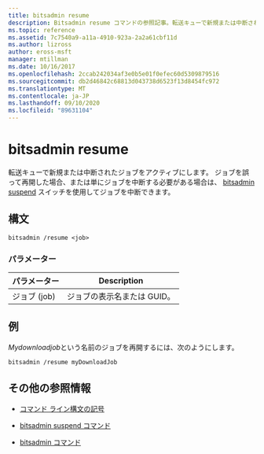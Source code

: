 ```yaml
---
title: bitsadmin resume
description: Bitsadmin resume コマンドの参照記事。転送キューで新規または中断されたジョブをアクティブ化します。
ms.topic: reference
ms.assetid: 7c7540a9-a11a-4910-923a-2a2a61cbf11d
ms.author: lizross
author: eross-msft
manager: mtillman
ms.date: 10/16/2017
ms.openlocfilehash: 2ccab242034af3e0b5e01f0efec60d5309879516
ms.sourcegitcommit: db2d46842c68813d043738d6523f13d8454fc972
ms.translationtype: MT
ms.contentlocale: ja-JP
ms.lasthandoff: 09/10/2020
ms.locfileid: "89631104"
---
```

# <a name="bitsadmin-resume"></a>bitsadmin resume

転送キューで新規または中断されたジョブをアクティブにします。 ジョブを誤って再開した場合、または単にジョブを中断する必要がある場合は、 [bitsadmin suspend](bitsadmin-suspend.md) スイッチを使用してジョブを中断できます。

## <a name="syntax"></a>構文

```
bitsadmin /resume <job>
```

### <a name="parameters"></a>パラメーター

| パラメーター | Description |
| -------------- | -------------- |
| ジョブ (job) | ジョブの表示名または GUID。 |

## <a name="examples"></a>例

*Mydownloadjob*という名前のジョブを再開するには、次のようにします。

```
bitsadmin /resume myDownloadJob
```

## <a name="additional-references"></a>その他の参照情報

- [コマンド ライン構文の記号](command-line-syntax-key.md)

- [bitsadmin suspend コマンド](bitsadmin-suspend.md)

- [bitsadmin コマンド](bitsadmin.md)
